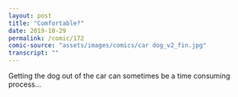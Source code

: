 ```yaml
---
layout: post
title: "Comfortable?"
date: 2019-10-29
permalink: /comic/172
comic-source: "assets/images/comics/car dog_v2_fin.jpg"
transcript: ""
---
```


Getting the dog out of the car can sometimes be a time consuming process...
